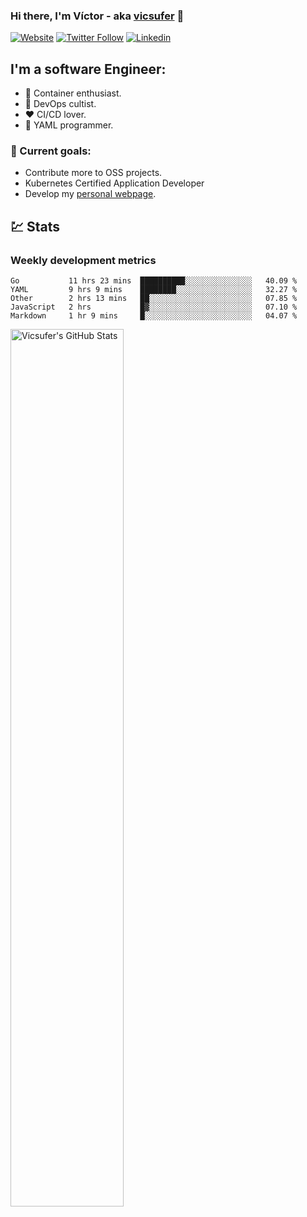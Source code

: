 ### Hi there, I'm Víctor - aka [vicsufer][website] 👋

[![Website](https://img.shields.io/website?label=vicsufer.dev&style=for-the-badge&url=https%3A%2F%2Fvicsufer.dev)](https://vicsufer.dev)
[![Twitter Follow](https://img.shields.io/twitter/follow/vicsufer?color=1DA1F2&logo=twitter&style=for-the-badge)](https://twitter.com/intent/follow?original_referer=https%3A%2F%2Fgithub.com%2Fvicsufer&screen_name=vicsufer)
[![Linkedin](https://img.shields.io/badge/linkedin-%230077B5.svg?&style=for-the-badge&logo=linkedin&logoColor=white)](https://linkedin.com/in/vicsufer)

  
## I'm a software Engineer:
- :whale: Container enthusiast.
- :memo: DevOps cultist.
- :heart: CI/CD lover.
- :clown_face: YAML programmer.

### :dart: Current goals:
- Contribute more to OSS projects.
- Kubernetes Certified Application Developer
- Develop my [personal webpage][website].

## :chart: Stats
### Weekly development metrics 
<!--START_SECTION:waka-->
```text
Go           11 hrs 23 mins  ██████████░░░░░░░░░░░░░░░   40.09 % 
YAML         9 hrs 9 mins    ████████░░░░░░░░░░░░░░░░░   32.27 % 
Other        2 hrs 13 mins   ██░░░░░░░░░░░░░░░░░░░░░░░   07.85 % 
JavaScript   2 hrs           █▓░░░░░░░░░░░░░░░░░░░░░░░   07.10 % 
Markdown     1 hr 9 mins     █░░░░░░░░░░░░░░░░░░░░░░░░   04.07 % 
```
<!--END_SECTION:waka-->

<img width="60%" align="left" alt="Vicsufer's GitHub Stats" src="https://github-readme-stats.codestackr.vercel.app/api?username=vicsufer&show_icons=true&hide_border=true" />




[website]: https://vicsufer.dev
[twitter]: https://twitter.com/vicsufer
[linkedin]: https://linkedin.com/in/vicsufer
